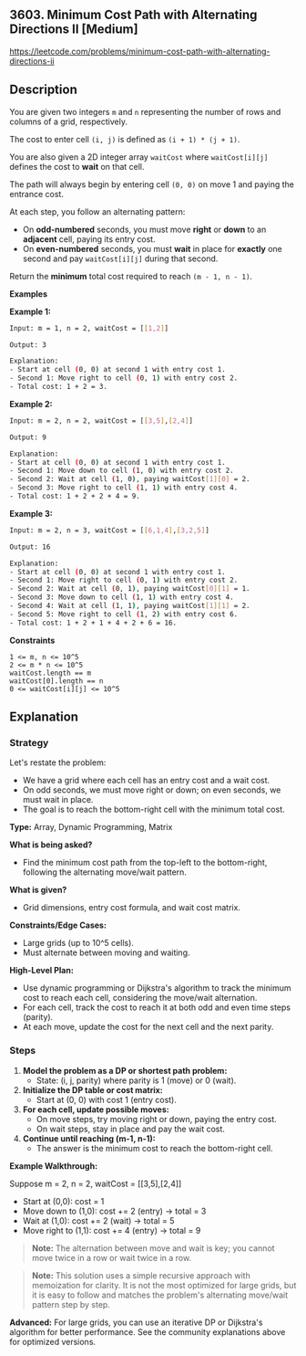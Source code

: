 ## 3603. Minimum Cost Path with Alternating Directions II [Medium]

https://leetcode.com/problems/minimum-cost-path-with-alternating-directions-ii

## Description

You are given two integers `m` and `n` representing the number of rows and columns of a grid, respectively.

The cost to enter cell `(i, j)` is defined as `(i + 1) * (j + 1)`.

You are also given a 2D integer array `waitCost` where `waitCost[i][j]` defines the cost to **wait** on that cell.

The path will always begin by entering cell `(0, 0)` on move 1 and paying the entrance cost.

At each step, you follow an alternating pattern:
- On **odd-numbered** seconds, you must move **right** or **down** to an **adjacent** cell, paying its entry cost.
- On **even-numbered** seconds, you must **wait** in place for **exactly** one second and pay `waitCost[i][j]` during that second.

Return the **minimum** total cost required to reach `(m - 1, n - 1)`.

**Examples**

**Example 1:**

```sh
Input: m = 1, n = 2, waitCost = [[1,2]]

Output: 3

Explanation:
- Start at cell (0, 0) at second 1 with entry cost 1.
- Second 1: Move right to cell (0, 1) with entry cost 2.
- Total cost: 1 + 2 = 3.
```

**Example 2:**

```sh
Input: m = 2, n = 2, waitCost = [[3,5],[2,4]]

Output: 9

Explanation:
- Start at cell (0, 0) at second 1 with entry cost 1.
- Second 1: Move down to cell (1, 0) with entry cost 2.
- Second 2: Wait at cell (1, 0), paying waitCost[1][0] = 2.
- Second 3: Move right to cell (1, 1) with entry cost 4.
- Total cost: 1 + 2 + 2 + 4 = 9.
```

**Example 3:**

```sh
Input: m = 2, n = 3, waitCost = [[6,1,4],[3,2,5]]

Output: 16

Explanation:
- Start at cell (0, 0) at second 1 with entry cost 1.
- Second 1: Move right to cell (0, 1) with entry cost 2.
- Second 2: Wait at cell (0, 1), paying waitCost[0][1] = 1.
- Second 3: Move down to cell (1, 1) with entry cost 4.
- Second 4: Wait at cell (1, 1), paying waitCost[1][1] = 2.
- Second 5: Move right to cell (1, 2) with entry cost 6.
- Total cost: 1 + 2 + 1 + 4 + 2 + 6 = 16.
```

**Constraints**
```text
1 <= m, n <= 10^5
2 <= m * n <= 10^5
waitCost.length == m
waitCost[0].length == n
0 <= waitCost[i][j] <= 10^5
```

## Explanation

### Strategy

Let's restate the problem:
- We have a grid where each cell has an entry cost and a wait cost.
- On odd seconds, we must move right or down; on even seconds, we must wait in place.
- The goal is to reach the bottom-right cell with the minimum total cost.

**Type:** Array, Dynamic Programming, Matrix

**What is being asked?**
- Find the minimum cost path from the top-left to the bottom-right, following the alternating move/wait pattern.

**What is given?**
- Grid dimensions, entry cost formula, and wait cost matrix.

**Constraints/Edge Cases:**
- Large grids (up to 10^5 cells).
- Must alternate between moving and waiting.

**High-Level Plan:**
- Use dynamic programming or Dijkstra's algorithm to track the minimum cost to reach each cell, considering the move/wait alternation.
- For each cell, track the cost to reach it at both odd and even time steps (parity).
- At each move, update the cost for the next cell and the next parity.

### Steps

1. **Model the problem as a DP or shortest path problem:**
   - State: (i, j, parity) where parity is 1 (move) or 0 (wait).
2. **Initialize the DP table or cost matrix:**
   - Start at (0, 0) with cost 1 (entry cost).
3. **For each cell, update possible moves:**
   - On move steps, try moving right or down, paying the entry cost.
   - On wait steps, stay in place and pay the wait cost.
4. **Continue until reaching (m-1, n-1):**
   - The answer is the minimum cost to reach the bottom-right cell.

**Example Walkthrough:**

Suppose m = 2, n = 2, waitCost = [[3,5],[2,4]]

- Start at (0,0): cost = 1
- Move down to (1,0): cost += 2 (entry) → total = 3
- Wait at (1,0): cost += 2 (wait) → total = 5
- Move right to (1,1): cost += 4 (entry) → total = 9

> **Note:** The alternation between move and wait is key; you cannot move twice in a row or wait twice in a row.

> **Note:** This solution uses a simple recursive approach with memoization for clarity. It is not the most optimized for large grids, but it is easy to follow and matches the problem's alternating move/wait pattern step by step.

**Advanced:**
For large grids, you can use an iterative DP or Dijkstra's algorithm for better performance. See the community explanations above for optimized versions.
